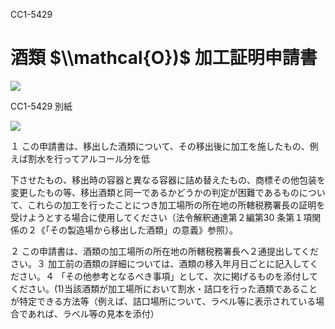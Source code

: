 CC1-5429

# 酒類 $\\mathcal{O})$ 加工証明申請書

![](https://www.nta.go.jp/tmp/0343b0d8-cb7c-4426-82f1-917b8dae70bb/images/d3f5bfe4be7e5fada8dd2550d5d07ba71d8dc4911019e7d7f546f727c0d67a74.jpg)

CC1-5429 別紙

![](https://www.nta.go.jp/tmp/0343b0d8-cb7c-4426-82f1-917b8dae70bb/images/fec88dcf466dc01eb0018ce6b4328cef87556aff75c841121b584a6ffca347d6.jpg)

１ この申請書は、移出した酒類について、その移出後に加工を施したもの、例えば割水を行ってアルコール分を低

下させたもの、移出時の容器と異なる容器に詰め替えたもの、商標その他包装を変更したもの等、移出酒類と同一であるかどうかの判定が困難であるものについて、これらの加工を行ったことにつき加工場所の所在地の所轄税務署長の証明を受けようとする場合に使用してください（法令解釈通達第２編第30 条第１項関係の２《「その製造場から移出した酒類」の意義》参照）。

２ この申請書は、酒類の加工場所の所在地の所轄税務署長へ２通提出してください。３ 加工前の酒類の詳細については、酒類の移入年月日ごとに記入してください。４ 「その他参考となるべき事項」として、次に掲げるものを添付してください。(1)当該酒類が加工場所において割水・詰口を行った酒類であることが特定できる方法等（例えば、詰口場所について、ラベル等に表示されている場合であれば、ラベル等の見本を添付）